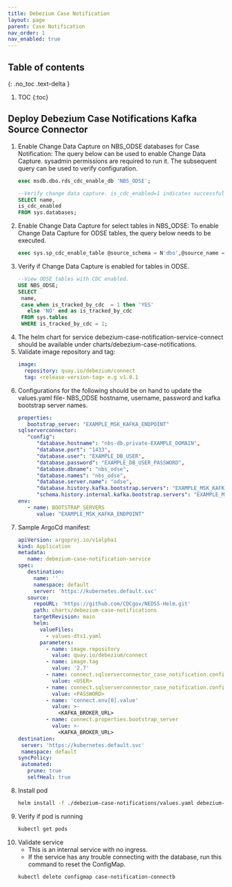 ```yaml
---
title: Debezium Case Notification
layout: page
parent: Case Notification
nav_order: 1
nav_enabled: true
---
```


## Table of contents
{: .no_toc .text-delta }

1. TOC
{:toc}

## Deploy Debezium Case Notifications Kafka Source Connector

1. Enable Change Data Capture on NBS_ODSE databases for Case Notification: The query below can be used to enable Change Data Capture. sysadmin permissions are required to run it. The subsequent query can be used to verify configuration.
   ```sql
   exec msdb.dbo.rds_cdc_enable_db 'NBS_ODSE';

   --Verify change data capture. is_cdc_enabled=1 indicates successful configuration.
   SELECT name,
   is_cdc_enabled
   FROM sys.databases;
   ```
2. Enable Change Data Capture for select tables in NBS_ODSE: To enable Change Data Capture for ODSE tables, the query below needs to be executed.
   ```sql
   exec sys.sp_cdc_enable_table @source_schema = N'dbo',@source_name = N'CN_transportq_out', @role_name = NULL;
   ```
3. Verify if Change Data Capture is enabled for tables in ODSE.
   ```sql
   --View ODSE tables with CDC enabled. 
   USE NBS_ODSE;
   SELECT
    name,
    case when is_tracked_by_cdc  = 1 then 'YES'
      else 'NO' end as is_tracked_by_cdc
    FROM sys.tables
    WHERE is_tracked_by_cdc = 1;
   ```
4. The helm chart for service debezium-case-notification-service-connect should be available under charts/debezium-case-notifications.
5. Validate image repository and tag:
   ```yaml
   image:
     repository: quay.io/debezium/connect
     tag: <release-version-tag> e.g v1.0.1
   ```
6. Configurations for the following should be on hand to update the values.yaml file- NBS_ODSE hostname, username, password and kafka bootstrap server names.
   ```yaml
   properties:
      bootstrap_server: "EXAMPLE_MSK_KAFKA_ENDPOINT"
   sqlserverconnector: 
      "config": 
         "database.hostname": "nbs-db.private-EXAMPLE_DOMAIN",
         "database.port": "1433",
         "database.user": "EXAMPLE_DB_USER",
         "database.password": "EXAMPLE_DB_USER_PASSWORD",
         "database.dbname": "nbs_odse",
         "database.names": "nbs_odse",
         "database.server.name": "odse",
         "database.history.kafka.bootstrap.servers": "EXAMPLE_MSK_KAFKA_ENDPOINT",
         "schema.history.internal.kafka.bootstrap.servers": "EXAMPLE_MSK_KAFKA_ENDPOINT"   
   env:
      - name: BOOTSTRAP_SERVERS
         value: "EXAMPLE_MSK_KAFKA_ENDPOINT"
   ```
8. Sample ArgoCd manifest:
   ```yaml
   apiVersion: argoproj.io/v1alpha1
   kind: Application
   metadata:
      name: debezium-case-notification-service
   spec:
      destination:
        name: ''
        namespace: default
        server: 'https://kubernetes.default.svc'
      source:
        repoURL: 'https://github.com/CDCgov/NEDSS-Helm.git'
        path: charts/debezium-case-notifications
        targetRevision: main
        helm:
          valueFiles:
            - values-dts1.yaml
          parameters:
            - name: image.repository
              value: quay.io/debezium/connect
            - name: image.tag
              value: '2.7'
            - name: connect.sqlserverconnector_case_notification.config.database\.user
              value: <USER>
            - name: connect.sqlserverconnector_case_notification.config.database\.password
              value: <PASSWORD>
            - name: 'connect.env[0].value'
              value: >-
                <KAFKA_BROKER_URL>
            - name: connect.properties.bootstrap_server
              value: >-
                <KAFKA_BROKER_URL>
   destination:
    server: 'https://kubernetes.default.svc'
    namespace: default
   syncPolicy:
    automated:
      prune: true
      selfHeal: true
   ```
9. Install pod
   ```bash
   helm install -f ./debezium-case-notifications/values.yaml debezium-case-notification-service-connect ./debezium-case-notifications/
   ```
10. Verify if pod is running
    ```bash
    kubectl get pods
    ```
11. Validate service
    - This is an internal service with no ingress.
    - If the service has any trouble connecting with the database, run this command to reset the ConfigMap.
    ```bash
    kubectl delete configmap case-notification-connectb
    ```
